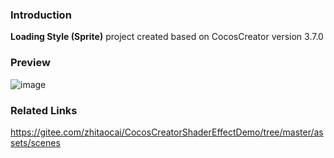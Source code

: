### Introduction
**Loading Style (Sprite)** project created based on CocosCreator version 3.7.0

### Preview
![image](../../../gif/202204/2022043002.gif)

### Related Links
https://gitee.com/zhitaocai/CocosCreatorShaderEffectDemo/tree/master/assets/scenes